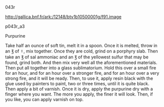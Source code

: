 043r

http://gallica.bnf.fr/ark:/12148/btv1b10500001g/f91.image

p043r_a3

Purpurine

Take half an ounce of soft tin, melt it in a spoon. Once it is melted, throw in an ℥ of ☿, mix together. Once they are cold, grind on a porphyry slab. Then take an ℥ of sal ammoniac and an ℥ of the yellowest sulfur that may be found, grind both. And then mix very well all the aforementioned materials. Then put all together into a glass sublimatorium. Hold this over a small fire for an hour, and for an hour over a stronger fire, and for an hour over a very strong fire, and it will be ready. Then, to use it, apply resin black with the glue used by painters to paint, two or three times, until it is quite black. Then apply a bit of varnish. Once it is dry, apply the purpurine dry with a finger where you want. The more you apply, the finer it will look. Then, if you like, you can apply varnish on top.
